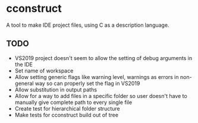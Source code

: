 # cconstruct

A tool to make IDE project files, using C as a description language.

## TODO

- VS2019 project doesn't seem to allow the setting of debug arguments in the IDE
- Set name of workspace
- Allow setting generic flags like warning level, warnings as errors in non-general way so can properly set the flag in VS2019
- Allow substitution in output paths
- Allow for a way to add files in a specific folder so user doesn't have to manually give complete path to every single file
- Create test for hierarchical folder structure
- Make tests for cconstruct build out of tree
